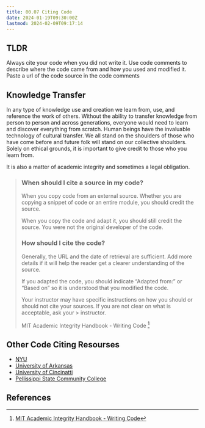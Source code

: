 ```yaml
---
title: 00.07 Citing Code
date: 2024-01-19T09:30:00Z
lastmod: 2024-02-09T09:17:14
---
```


## TLDR

Always cite your code when you did not write it. Use code comments to describe where the code came from and how you used and modified it. Paste a url of the code source in the code comments

## Knowledge Transfer

In any type of knowledge use and creation we learn from, use, and reference the work of others. Without the ability to transfer knowledge from person to person and across generations, everyone would need to learn and discover everything from scratch. Human beings have the invaluable technology of cultural transfer. We all stand on the shoulders of those who have come before and future folk will stand on our collective shoulders. Solely on ethical grounds, it is important to give credit to those who you learn from.

It is also a matter of academic integrity and sometimes a legal obligation.

> ### When should I cite a source in my code?
>
> When you copy code from an external source. Whether you are copying a snippet of code or an entire module, you should credit the source.
>
> When you copy the code and adapt it, you should still credit the source. You were not the original developer of the code.
>
> ### How should I cite the code?
>
> Generally, the URL and the date of retrieval are sufficient. Add more details if it will help the reader get a clearer understanding of the source.
>
> If you adapted the code, you should indicate “Adapted from:” or “Based on” so it is understood that you modified the code.
>
> Your instructor may have specific instructions on how you should or should not cite your sources. If you are not clear on what is acceptable, ask your > instructor.
>
> MIT Academic Integrity Handbook - Writing Code [^mit-code]

## Other Code Citing Resourses

- [NYU](https://guides.nyu.edu/datascience/cite-code)
- [University of Arkansas](https://uark.libguides.com/CSCE/CitingCode)
- [University of Cincinatti](https://guides.libraries.uc.edu/citing/code)
- [Pellissippi State Community College](https://lib.pstcc.edu/csplagiarism/citation)

## References

[^mit-code]: [MIT Academic Integrity Handbook - Writing Code](https://integrity.mit.edu/handbook/writing-code)
